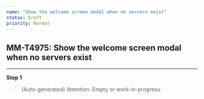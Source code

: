```yaml
---
name: "Show the welcome screen modal when no servers exist"
status: Draft
priority: Normal
---
```


## MM-T4975: Show the welcome screen modal when no servers exist

---

**Step 1**

> (Auto-generated) Attention: Empty or work-in-progress.
